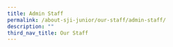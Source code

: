 ```yaml
---
title: Admin Staff
permalink: /about-sji-junior/our-staff/admin-staff/
description: ""
third_nav_title: Our Staff
---
```

